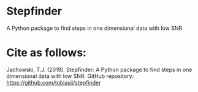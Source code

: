 # Stepfinder
A Python package to find steps in one dimensional data with low SNR 

# Cite as follows:
Jachowski, T.J. (2019). Stepfinder: A Python package to find steps in one dimensional data with low SNR. GitHub repository: https://github.com/tobiasjj/stepfinder
